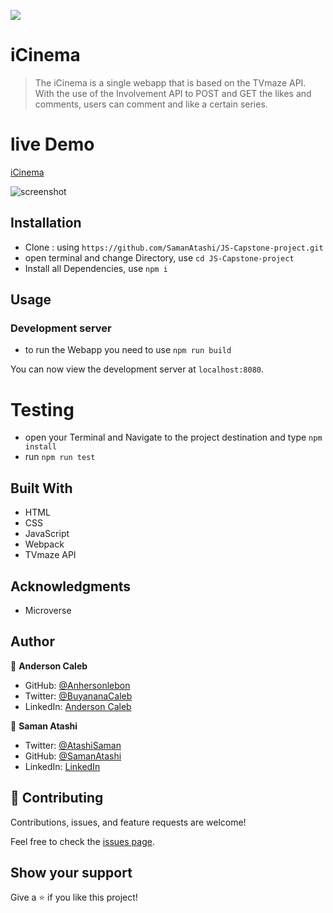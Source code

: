 ![](https://img.shields.io/badge/Microverse-blueviolet)

# iCinema

> The iCinema is a single webapp that is based on the TVmaze API. With the use of the Involvement API to POST and GET the likes and comments, users can comment and like a certain series.

# live Demo

[iCinema]()

![screenshot]()

## Installation

- Clone : using `https://github.com/SamanAtashi/JS-Capstone-project.git`
- open terminal and change Directory, use `cd JS-Capstone-project`
- Install all Dependencies, use `npm i`

## Usage

### Development server

- to run the Webapp you need to use `npm run build`

You can now view the development server at `localhost:8080`.

# Testing

- open your Terminal and Navigate to the project destination and type `npm install`
- run `npm run test`

## Built With

- HTML
- CSS
- JavaScript
- Webpack
- TVmaze API

## Acknowledgments

- Microverse

## Author

👤 **Anderson Caleb**

- GitHub: [@Anhersonlebon](https://github.com/andersonlebon)
- Twitter: [@BuyananaCaleb](https://twitter.com/BuyananaCaleb)
- LinkedIn: [Anderson Caleb](https://www.linkedin.com/in/anderson-caleb-915343209/)

👤 **Saman Atashi**

- Twitter: [@AtashiSaman](https://twitter.com/AtashiSaman)
- GitHub: [@SamanAtashi](https://github.com/SamanAtashi)
- LinkedIn: [LinkedIn](https://www.linkedin.com/in/saman-atashi-9539911b0)

## 🤝 Contributing

Contributions, issues, and feature requests are welcome!

Feel free to check the [issues page](https://github.com/SamanAtashi/JS-Capstone-project/issues).

## Show your support

Give a ⭐️ if you like this project!
